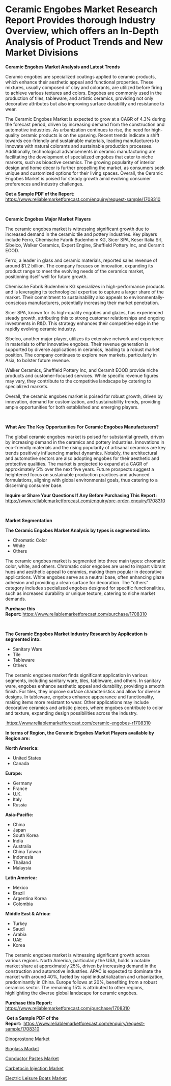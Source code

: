 <p><h1>Ceramic Engobes Market Research Report Provides thorough Industry Overview, which offers an In-Depth Analysis of Product Trends and New Market Divisions</h1></p><p><strong>Ceramic Engobes Market Analysis and Latest Trends</strong></p>
<p><p>Ceramic engobes are specialized coatings applied to ceramic products, which enhance their aesthetic appeal and functional properties. These mixtures, usually composed of clay and colorants, are utilized before firing to achieve various textures and colors. Engobes are commonly used in the production of tiles, tableware, and artistic ceramics, providing not only decorative attributes but also improving surface durability and resistance to wear.</p><p>The Ceramic Engobes Market is expected to grow at a CAGR of 4.3% during the forecast period, driven by increasing demand from the construction and automotive industries. As urbanization continues to rise, the need for high-quality ceramic products is on the upswing. Recent trends indicate a shift towards eco-friendly and sustainable materials, leading manufacturers to innovate with natural colorants and sustainable production processes. Additionally, technological advancements in ceramic manufacturing are facilitating the development of specialized engobes that cater to niche markets, such as bioactive ceramics. The growing popularity of interior design and home décor is further propelling the market, as consumers seek unique and customized options for their living spaces. Overall, the Ceramic Engobes Market is poised for steady growth amid evolving consumer preferences and industry challenges.</p></p>
<p><strong>Get a Sample PDF of the Report:&nbsp;</strong> <a href="https://www.reliablemarketforecast.com/enquiry/request-sample/1708310?utm_campaign=1080&utm_medium=2&utm_source=Github&utm_content=ia&utm_term=25032025&utm_id=ceramic-engobes">https://www.reliablemarketforecast.com/enquiry/request-sample/1708310</a></p>
<p>&nbsp;</p>
<p><strong>Ceramic Engobes Major Market Players</strong></p>
<p><p>The ceramic engobes market is witnessing significant growth due to increased demand in the ceramic tile and pottery industries. Key players include Ferro, Chemische Fabrik Budenheim KG, Sicer SPA, Keser Italia Srl, Sibelco, Walker Ceramics, Expert Engine, Sheffield Pottery Inc, and Ceramit EOOD. </p><p>Ferro, a leader in glass and ceramic materials, reported sales revenue of around $1.2 billion. The company focuses on innovation, expanding its product range to meet the evolving needs of the ceramics market, positioning itself well for future growth. </p><p>Chemische Fabrik Budenheim KG specializes in high-performance products and is leveraging its technological expertise to capture a larger share of the market. Their commitment to sustainability also appeals to environmentally-conscious manufacturers, potentially increasing their market penetration.</p><p>Sicer SPA, known for its high-quality engobes and glazes, has experienced steady growth, attributing this to strong customer relationships and ongoing investments in R&D. This strategy enhances their competitive edge in the rapidly evolving ceramic industry.</p><p>Sibelco, another major player, utilizes its extensive network and experience in materials to offer innovative engobes. Their revenue generation is supported by diverse applications in ceramics, leading to a robust market position. The company continues to explore new markets, particularly in Asia, to bolster future revenue.</p><p>Walker Ceramics, Sheffield Pottery Inc, and Ceramit EOOD provide niche products and customer-focused services. While specific revenue figures may vary, they contribute to the competitive landscape by catering to specialized markets.</p><p>Overall, the ceramic engobes market is poised for robust growth, driven by innovation, demand for customization, and sustainability trends, providing ample opportunities for both established and emerging players.</p></p>
<p>&nbsp;</p>
<p><strong>What Are The Key Opportunities For Ceramic Engobes Manufacturers?</strong></p>
<p><p>The global ceramic engobes market is poised for substantial growth, driven by increasing demand in the ceramics and pottery industries. Innovations in eco-friendly materials and the rising popularity of artisanal ceramics are key trends positively influencing market dynamics. Notably, the architectural and automotive sectors are also adopting engobes for their aesthetic and protective qualities. The market is projected to expand at a CAGR of approximately 5% over the next five years. Future prospects suggest a heightened focus on sustainable production practices and advanced formulations, aligning with global environmental goals, thus catering to a discerning consumer base.</p></p>
<p><strong>Inquire or Share Your Questions If Any Before Purchasing This Report:</strong> <a href="https://www.reliablemarketforecast.com/enquiry/pre-order-enquiry/1708310?utm_campaign=1080&utm_medium=2&utm_source=Github&utm_content=ia&utm_term=25032025&utm_id=ceramic-engobes">https://www.reliablemarketforecast.com/enquiry/pre-order-enquiry/1708310</a></p>
<p>&nbsp;</p>
<p><strong>Market Segmentation</strong></p>
<p><strong>The Ceramic Engobes Market Analysis by types is segmented into:</strong></p>
<p><ul><li>Chromatic Color</li><li>White</li><li>Others</li></ul></p>
<p><p>The ceramic engobes market is segmented into three main types: chromatic color, white, and others. Chromatic color engobes are used to impart vibrant hues and aesthetic appeal to ceramics, making them popular in decorative applications. White engobes serve as a neutral base, often enhancing glaze adhesion and providing a clean surface for decoration. The "others" category includes specialized engobes designed for specific functionalities, such as increased durability or unique texture, catering to niche market demands.</p></p>
<p><strong>Purchase this Report:&nbsp;</strong><a href="https://www.reliablemarketforecast.com/purchase/1708310?utm_campaign=1080&utm_medium=2&utm_source=Github&utm_content=ia&utm_term=25032025&utm_id=ceramic-engobes">https://www.reliablemarketforecast.com/purchase/1708310</a></p>
<p>&nbsp;</p>
<p><strong>The Ceramic Engobes Market Industry Research by Application is segmented into:</strong></p>
<p><ul><li>Sanitary Ware</li><li>Tile</li><li>Tableware</li><li>Others</li></ul></p>
<p><p>The ceramic engobes market finds significant application in various segments, including sanitary ware, tiles, tableware, and others. In sanitary ware, engobes enhance aesthetic appeal and durability, providing a smooth finish. For tiles, they improve surface characteristics and allow for diverse designs. In tableware, engobes enhance appearance and functionality, making items more resistant to wear. Other applications may include decorative ceramics and artistic pieces, where engobes contribute to color and texture, expanding design possibilities across the industry.</p></p>
<p><a href="https://www.reliablemarketforecast.com/ceramic-engobes-r1708310?utm_campaign=1080&utm_medium=2&utm_source=Github&utm_content=ia&utm_term=25032025&utm_id=ceramic-engobes">&nbsp;https://www.reliablemarketforecast.com/ceramic-engobes-r1708310</a></p>
<p><strong>In terms of Region, the Ceramic Engobes Market Players available by Region are:</strong></p>
<p>
    <p> <strong> North America: </strong>
        <ul>
            <li>United States</li>
            <li>Canada</li>
        </ul>
        </p> 
    <p> <strong> Europe: </strong>
        <ul>
            <li>Germany</li>
            <li>France</li>
            <li>U.K.</li>
            <li>Italy</li>
            <li>Russia</li>
        </ul>
        </p> 
    <p> <strong> Asia-Pacific: </strong>
        <ul>
            <li>China</li>
            <li>Japan</li>
            <li>South Korea</li>
            <li>India</li>
            <li>Australia</li>
            <li>China Taiwan</li>
            <li>Indonesia</li>
            <li>Thailand</li>
            <li>Malaysia</li>
        </ul>
        </p> 
    <p> <strong> Latin America: </strong>
        <ul>
            <li>Mexico</li>
            <li>Brazil</li>
            <li>Argentina Korea</li>
            <li>Colombia</li>
        </ul>
        </p> 
    <p> <strong> Middle East & Africa: </strong>
        <ul>
            <li>Turkey</li>
            <li>Saudi</li>
            <li>Arabia</li>
            <li>UAE</li>
            <li>Korea</li>
        </ul>
    </p>
    </p>
<p><p>The ceramic engobes market is witnessing significant growth across various regions. North America, particularly the USA, holds a notable market share at approximately 25%, driven by increasing demand in the construction and automotive industries. APAC is expected to dominate the market with around 40%, fueled by rapid industrialization and urbanization, predominantly in China. Europe follows at 20%, benefiting from a robust ceramics sector. The remaining 15% is attributed to other regions, highlighting the diverse global landscape for ceramic engobes.</p></p>
<p><strong>Purchase this Report: </strong><a href="https://www.reliablemarketforecast.com/purchase/1708310?utm_campaign=1080&utm_medium=2&utm_source=Github&utm_content=ia&utm_term=25032025&utm_id=ceramic-engobes">https://www.reliablemarketforecast.com/purchase/1708310</a></p>
<p>&nbsp;<strong>Get a Sample PDF of the Report:&nbsp;&nbsp;</strong><a href="https://www.reliablemarketforecast.com/enquiry/request-sample/1708310?utm_campaign=1080&utm_medium=2&utm_source=Github&utm_content=ia&utm_term=25032025&utm_id=ceramic-engobes">https://www.reliablemarketforecast.com/enquiry/request-sample/1708310</a></p>
<p><strong></strong></p>
<p><p><a href="https://github.com/lazloklitz2e/Market-Research-Report-List-1/blob/main/dinoprostone-market.md?utm_campaign=1080&utm_medium=2&utm_source=Github&utm_content=ia&utm_term=25032025&utm_id=ceramic-engobes">Dinoprostone Market</a></p><p><a href="https://github.com/wycheelwayeu/Market-Research-Report-List-1/blob/main/bioglass-market.md?utm_campaign=1080&utm_medium=2&utm_source=Github&utm_content=ia&utm_term=25032025&utm_id=ceramic-engobes">Bioglass Market</a></p><p><a href="https://github.com/auriashetzxj/Market-Research-Report-List-1/blob/main/conductor-pastes-market.md?utm_campaign=1080&utm_medium=2&utm_source=Github&utm_content=ia&utm_term=25032025&utm_id=ceramic-engobes">Conductor Pastes Market</a></p><p><a href="https://github.com/pezezlarue7h/Market-Research-Report-List-1/blob/main/carbetocin-injection-market.md?utm_campaign=1080&utm_medium=2&utm_source=Github&utm_content=ia&utm_term=25032025&utm_id=ceramic-engobes">Carbetocin Injection Market</a></p><p><a href="https://github.com/rueffmuoloqw/Market-Research-Report-List-1/blob/main/electric-leisure-boats-market.md?utm_campaign=1080&utm_medium=2&utm_source=Github&utm_content=ia&utm_term=25032025&utm_id=ceramic-engobes">Electric Leisure Boats Market</a></p></p>